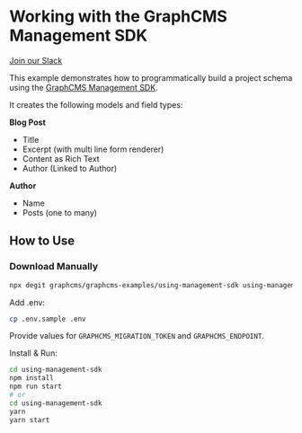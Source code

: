# Working with the GraphCMS Management SDK

[Join our Slack](https://slack.graphcms.com)

This example demonstrates how to programmatically build a project schema using the [GraphCMS Management SDK](https://www.npmjs.com/package/@graphcms/management).

It creates the following models and field types:

**Blog Post**

- Title
- Excerpt (with multi line form renderer)
- Content as Rich Text
- Author (Linked to Author)

**Author**

- Name
- Posts (one to many)

## How to Use

### Download Manually

```bash
npx degit graphcms/graphcms-examples/using-management-sdk using-management-sdk
```

Add .env:

```bash
cp .env.sample .env
```

Provide values for `GRAPHCMS_MIGRATION_TOKEN` and `GRAPHCMS_ENDPOINT`.

Install & Run:

```bash
cd using-management-sdk
npm install
npm run start
# or
cd using-management-sdk
yarn
yarn start
```
